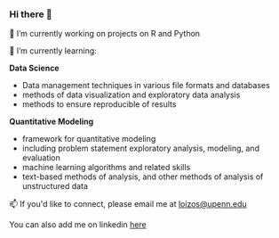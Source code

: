 ### Hi there 👋
🔭 I’m currently working on projects on R and Python

🌱 I’m currently learning: 

**Data Science** 
-  Data management techniques in various file formats and databases
-  methods of data visualization and exploratory data analysis 
-  methods to ensure reproducible of results

**Quantitative Modeling** 
- framework for quantitative modeling
- including problem statement exploratory analysis, modeling, and evaluation
- machine learning algorithms and related skills
- text-based methods of analysis, and other methods of analysis of unstructured data

📫  If you'd like to connect, please email me at loizos@upenn.edu 

You can also add me on linkedin [here](https://www.linkedin.com/in/loizoskon/)

<!--
**LoizosKo/loizosko** is a ✨ _special_ ✨ repository because its `README.md` (this file) appears on your GitHub profile.

Here are some ideas to get you started:

- 🔭 I’m currently working on ...
- 🌱 I’m currently learning ...
- 👯 I’m looking to collaborate on ...
- 🤔 I’m looking for help with ...
- 💬 Ask me about ...
- 📫 How to reach me: ...
- 😄 Pronouns: ...
- ⚡ Fun fact: ...
-->
